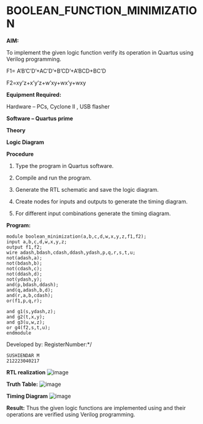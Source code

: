# BOOLEAN_FUNCTION_MINIMIZATION

**AIM:**

To implement the given logic function verify its operation in Quartus using Verilog programming.

F1= A’B’C’D’+AC’D’+B’CD’+A’BCD+BC’D 

F2=xy’z+x’y’z+w’xy+wx’y+wxy

**Equipment Required:**

Hardware – PCs, Cyclone II , USB flasher

**Software – Quartus prime**

**Theory**

**Logic Diagram**

**Procedure**

1.	Type the program in Quartus software.

2.	Compile and run the program.

3.	Generate the RTL schematic and save the logic diagram.

4.	Create nodes for inputs and outputs to generate the timing diagram.

5.	For different input combinations generate the timing diagram.


**Program:**
```
module boolean_minimization(a,b,c,d,w,x,y,z,f1,f2);
input a,b,c,d,w,x,y,z;
output f1,f2;
wire adash,bdash,cdash,ddash,ydash,p,q,r,s,t,u;
not(adash,a);
not(bdash,b);
not(cdash,c);
not(ddash,d);
not(ydash,y);
and(p,bdash,ddash);
and(q,adash,b,d);
and(r,a,b,cdash);
or(f1,p,q,r);

and g1(s,ydash,z);
and g2(t,x,y);
and g3(u,w,z);
or g4(f2,s,t,u);
endmodule
```

Developed by: RegisterNumber:*/
```
SUSHIENDAR M
212223040217
```


**RTL realization**
![image](https://github.com/user-attachments/assets/0db1359e-0350-44cf-83ca-1198df2f85d3)


**Truth Table:**
![image](https://github.com/user-attachments/assets/f9a04093-2abb-45bb-afa3-22b8ab9d30f0)



**Timing Diagram**
![image](https://github.com/user-attachments/assets/ba0cf797-64b8-47f9-976b-0604eb6d1942)


**Result:**
Thus the given logic functions are implemented using and their operations are verified using Verilog programming.

